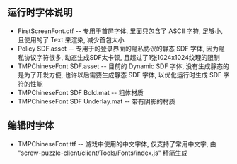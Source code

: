 ## 运行时字体说明  
* FirstScreenFont.otf -- 专用于首屏字体, 里面只包含了 ASCII 字符, 足够小, 且使用的了 Text 来渲染, 减少首包大小  
* Policy SDF.asset -- 专用于的登录界面的隐私协议的静态 SDF 字体, 因为隐私协议字符很多, 动态生成SDF太卡顿, 且超过了1张1024x1024纹理的限制  
* TMPChineseFont SDF.asset -- 目前的 Dynamic SDF 字体, 没有生成静态的是为了开发方便, 也许以后需要生成静态 SDF 字体, 以优化运行时生成 SDF 字符的性能  
* TMPChineseFont SDF Bold.mat -- 粗体材质  
* TMPChineseFont SDF Underlay.mat -- 带有阴影的材质  

## 编辑时字体  
* TMPChineseFont.ttf -- 游戏中使用的中文字体, 仅支持了常用中文字, 由 "screw-puzzle-client/client/Tools/Fonts/index.js" 精简生成  